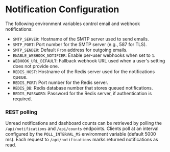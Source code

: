 # Notification Configuration

The following environment variables control email and webhook notifications:

- `SMTP_SERVER`: Hostname of the SMTP server used to send emails.
- `SMTP_PORT`: Port number for the SMTP server (e.g., 587 for TLS).
- `SMTP_SENDER`: Default `From` address for outgoing emails.
- `ENABLE_WEBHOOK_NOTIFIER`: Enable per-user webhooks when set to `1`.
- `WEBHOOK_URL_DEFAULT`: Fallback webhook URL used when a user's setting does not provide one.
- `REDIS_HOST`: Hostname of the Redis server used for the notifications queue.
- `REDIS_PORT`: Port number for the Redis server.
- `REDIS_DB`: Redis database number that stores queued notifications.
- `REDIS_PASSWORD`: Password for the Redis server, if authentication is required.

### REST polling

Unread notifications and dashboard counts can be retrieved by polling the
`/api/notifications` and `/api/counts` endpoints.  Clients poll at an interval
configured by the `POLL_INTERVAL_MS` environment variable (default 5000 ms).
Each request to `/api/notifications` marks returned notifications as read.
